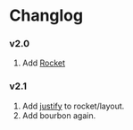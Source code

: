 <h1>Changlog</h1>

<h3>v2.0</h3>
<ol>
  <li>Add <a href="http://designdev.christianpost.com/learn/rocket/">Rocket</a></li>
</ol>

<h3>v2.1</h3>
<ol>
  <li>Add <a href="http://designdev.christianpost.com/learn/rocket/#justify">justify</a> to rocket/layout.</li>
  <li>Add bourbon again.</li>
</ol>